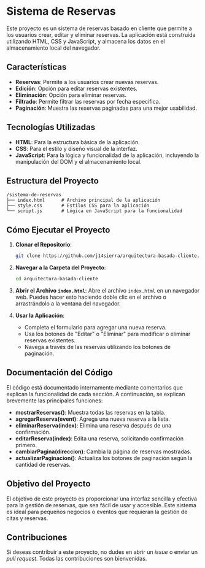 
# Sistema de Reservas

Este proyecto es un sistema de reservas basado en cliente que permite a los usuarios crear, editar y eliminar reservas. La aplicación está construida utilizando HTML, CSS y JavaScript, y almacena los datos en el almacenamiento local del navegador.

## Características

- **Reservas**: Permite a los usuarios crear nuevas reservas.
- **Edición**: Opción para editar reservas existentes.
- **Eliminación**: Opción para eliminar reservas.
- **Filtrado**: Permite filtrar las reservas por fecha específica.
- **Paginación**: Muestra las reservas paginadas para una mejor usabilidad.

## Tecnologías Utilizadas

- **HTML**: Para la estructura básica de la aplicación.
- **CSS**: Para el estilo y diseño visual de la interfaz.
- **JavaScript**: Para la lógica y funcionalidad de la aplicación, incluyendo la manipulación del DOM y el almacenamiento local.

## Estructura del Proyecto

```
/sistema-de-reservas
├── index.html      # Archivo principal de la aplicación
├── style.css       # Estilos CSS para la aplicación
└── script.js       # Lógica en JavaScript para la funcionalidad
```

## Cómo Ejecutar el Proyecto

1. **Clonar el Repositorio**:
   ```bash
   git clone https://github.com/j14sierra/arquitectura-basada-cliente.git
   ```

2. **Navegar a la Carpeta del Proyecto**:
   ```bash
   cd arquitectura-basada-cliente
   ```

3. **Abrir el Archivo `index.html`**:
   Abre el archivo `index.html` en un navegador web. Puedes hacer esto haciendo doble clic en el archivo o arrastrándolo a la ventana del navegador.

4. **Usar la Aplicación**:
   - Completa el formulario para agregar una nueva reserva.
   - Usa los botones de "Editar" o "Eliminar" para modificar o eliminar reservas existentes.
   - Navega a través de las reservas utilizando los botones de paginación.

## Documentación del Código

El código está documentado internamente mediante comentarios que explican la funcionalidad de cada sección. A continuación, se explican brevemente las principales funciones:

- **mostrarReservas()**: Muestra todas las reservas en la tabla.
- **agregarReserva(event)**: Agrega una nueva reserva a la lista.
- **eliminarReserva(index)**: Elimina una reserva después de una confirmación.
- **editarReserva(index)**: Edita una reserva, solicitando confirmación primero.
- **cambiarPagina(direccion)**: Cambia la página de reservas mostradas.
- **actualizarPaginacion()**: Actualiza los botones de paginación según la cantidad de reservas.

## Objetivo del Proyecto

El objetivo de este proyecto es proporcionar una interfaz sencilla y efectiva para la gestión de reservas, que sea fácil de usar y accesible. Este sistema es ideal para pequeños negocios o eventos que requieran la gestión de citas y reservas.

## Contribuciones

Si deseas contribuir a este proyecto, no dudes en abrir un *issue* o enviar un *pull request*. Todas las contribuciones son bienvenidas.

